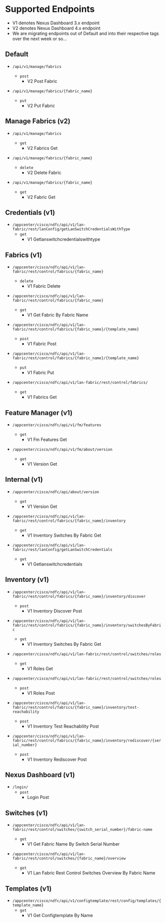 # Supported Endpoints

- V1 denotes Nexus Dashboard 3.x endpoint
- V2 denotes Nexus Dashboard 4.x endpoint
- We are migrating endpoints out of Default and into their respective tags over the next week or so...

## Default

- `/api/v1/manage/fabrics`
  - `post`
    - V2 Post Fabric

- `/api/v1/manage/fabrics/{fabric_name}`
  - `put`
    - V2 Put Fabric

## Manage Fabrics (v2)

- `/api/v1/manage/fabrics`
  - `get`
    - V2 Fabrics Get

- `/api/v1/manage/fabrics/{fabric_name}`
  - `delete`
    - V2 Delete Fabric

- `/api/v1/manage/fabrics/{fabric_name}`
  - `get`
    - V2 Fabric Get

## Credentials (v1)

- `/appcenter/cisco/ndfc/api/v1/lan-fabric/rest/lanConfig/getLanSwitchCredentialsWithType`
  - `get`
    - V1 Getlanswitchcredentialswithtype

## Fabrics (v1)

- `/appcenter/cisco/ndfc/api/v1/lan-fabric/rest/control/fabrics/{fabric_name}`
  - `delete`
    - V1 Fabric Delete

- `/appcenter/cisco/ndfc/api/v1/lan-fabric/rest/control/fabrics/{fabric_name}`
  - `get`
    - V1 Get Fabric By Fabric Name

- `/appcenter/cisco/ndfc/api/v1/lan-fabric/rest/control/fabrics/{fabric_name}/{template_name}`
  - `post`
    - V1 Fabric Post

- `/appcenter/cisco/ndfc/api/v1/lan-fabric/rest/control/fabrics/{fabric_name}/{template_name}`
  - `put`
    - V1 Fabric Put

- `/appcenter/cisco/ndfc/api/v1/lan-fabric/rest/control/fabrics/`
  - `get`
    - V1 Fabrics Get

## Feature Manager (v1)

- `/appcenter/cisco/ndfc/api/v1/fm/features`
  - `get`
    - V1 Fm Features Get

- `/appcenter/cisco/ndfc/api/v1/fm/about/version`
  - `get`
    - V1 Version Get

## Internal (v1)

- `/appcenter/cisco/ndfc/api/about/version`
  - `get`
    - V1 Version Get

- `/appcenter/cisco/ndfc/api/v1/lan-fabric/rest/control/fabrics/{fabric_name}/inventory`
  - `get`
    - V1 Inventory Switches By Fabric Get

- `/appcenter/cisco/ndfc/api/v1/lan-fabric/rest/lanConfig/getLanSwitchCredentials`
  - `get`
    - V1 Getlanswitchcredentials

## Inventory (v1)

- `/appcenter/cisco/ndfc/api/v1/lan-fabric/rest/control/fabrics/{fabric_name}/inventory/discover`
  - `post`
    - V1 Inventory Discover Post

- `/appcenter/cisco/ndfc/api/v1/lan-fabric/rest/control/fabrics/{fabric_name}/inventory/switchesByFabric`
  - `get`
    - V1 Inventory Switches By Fabric Get

- `/appcenter/cisco/ndfc/api/v1/lan-fabric/rest/control/switches/roles`
  - `get`
    - V1 Roles Get

- `/appcenter/cisco/ndfc/api/v1/lan-fabric/rest/control/switches/roles`
  - `post`
    - V1 Roles Post

- `/appcenter/cisco/ndfc/api/v1/lan-fabric/rest/control/fabrics/{fabric_name}/inventory/test-reachability`
  - `post`
    - V1 Inventory Test Reachability Post

- `/appcenter/cisco/ndfc/api/v1/lan-fabric/rest/control/fabrics/{fabric_name}/inventory/rediscover/{serial_number}`
  - `post`
    - V1 Inventory Rediscover Post

## Nexus Dashboard (v1)

- `/login/`
  - `post`
    - Login Post

## Switches (v1)

- `/appcenter/cisco/ndfc/api/v1/lan-fabric/rest/control/switches/{switch_serial_number}/fabric-name`
  - `get`
    - V1 Get Fabric Name By Switch Serial Number

- `/appcenter/cisco/ndfc/api/v1/lan-fabric/rest/control/switches/{fabric_name}/overview`
  - `get`
    - V1 Lan Fabric Rest Control Switches Overview By Fabric Name

## Templates (v1)

- `/appcenter/cisco/ndfc/api/v1/configtemplate/rest/config/templates/{template_name}`
  - `get`
    - V1 Get Configtemplate By Name
